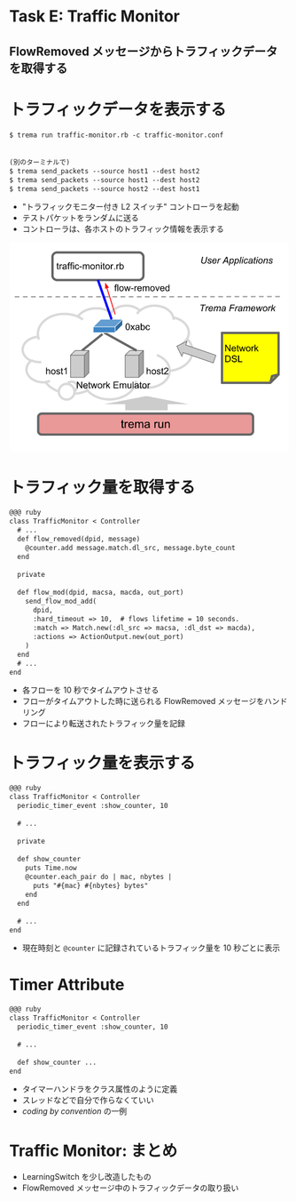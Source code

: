<!SLIDE small>
# Task E: Traffic Monitor ######################################################

## FlowRemoved メッセージからトラフィックデータを取得する


<!SLIDE small>
# トラフィックデータを表示する #################################################

	$ trema run traffic-monitor.rb -c traffic-monitor.conf


	(別のターミナルで)
	$ trema send_packets --source host1 --dest host2
	$ trema send_packets --source host1 --dest host2
	$ trema send_packets --source host2 --dest host1

* "トラフィックモニター付き L2 スイッチ" コントローラを起動
* テストパケットをランダムに送る
* コントローラは、各ホストのトラフィック情報を表示する


<!SLIDE center>
![overview](traffic_monitor.png)


<!SLIDE smaller>
# トラフィック量を取得する #####################################################

	@@@ ruby
	class TrafficMonitor < Controller
	  # ...
	  def flow_removed(dpid, message)
	    @counter.add message.match.dl_src, message.byte_count
	  end

	  private

	  def flow_mod(dpid, macsa, macda, out_port)
	    send_flow_mod_add(
	      dpid,
	      :hard_timeout => 10,  # flows lifetime = 10 seconds.
	      :match => Match.new(:dl_src => macsa, :dl_dst => macda),
	      :actions => ActionOutput.new(out_port)
	    )
	  end
	  # ...
	end


* 各フローを 10 秒でタイムアウトさせる
* フローがタイムアウトした時に送られる FlowRemoved メッセージをハンドリング
* フローにより転送されたトラフィック量を記録


<!SLIDE small>
# トラフィック量を表示する #####################################################

	@@@ ruby
	class TrafficMonitor < Controller
	  periodic_timer_event :show_counter, 10

	  # ...

	  private

	  def show_counter
	    puts Time.now
	    @counter.each_pair do | mac, nbytes |
	      puts "#{mac} #{nbytes} bytes"
	    end
	  end

	  # ...
	end

* 現在時刻と `@counter` に記録されているトラフィック量を 10 秒ごとに表示


<!SLIDE small>
# Timer Attribute ##############################################################

	@@@ ruby
	class TrafficMonitor < Controller
	  periodic_timer_event :show_counter, 10

	  # ...

	  def show_counter ...
	end

* タイマーハンドラをクラス属性のように定義
* スレッドなどで自分で作らなくていい
* <i>coding by convention</i> の一例


<!SLIDE small>
# Traffic Monitor: まとめ ######################################################

* LearningSwitch を少し改造したもの
* FlowRemoved メッセージ中のトラフィックデータの取り扱い
